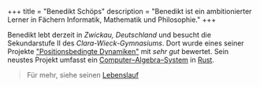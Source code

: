 +++
title = "Benedikt Schöps"
description = "Benedikt ist ein ambitionierter Lerner in Fächern Informatik, Mathematik und Philosophie."
+++

Benedikt lebt derzeit in _Zwickau, Deutschland_ und besucht die Sekundarstufe II des _Clara-Wieck-Gymnasiums_. Dort wurde eines seiner Projekte ["Positionsbedingte Dynamiken"](https://github.com/m4dh0rs3/PBD) mit _sehr gut_ bewertet. Sein neustes Projekt umfasst ein [Computer–Algebra–System](https://github.com/m4dh0rs3/cas) in [Rust](https://rust-lang.com).

> Für mehr, siehe seinen [Lebenslauf](/de/cv/)